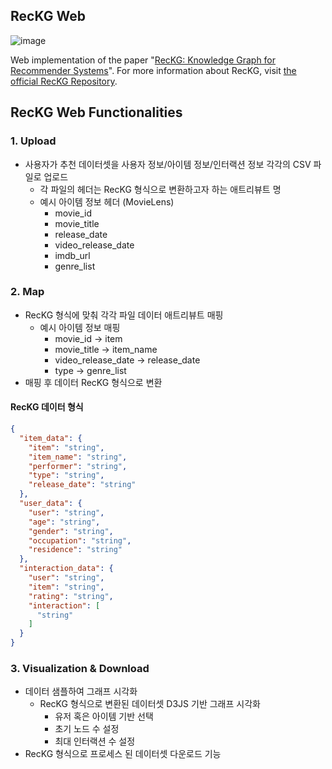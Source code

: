 ## RecKG Web
![image](https://github.com/user-attachments/assets/77a650fa-c4ab-44b9-9b2f-e8faa64ba45f)

Web implementation of the paper "[RecKG: Knowledge Graph for Recommender Systems](https://dl.acm.org/doi/10.1145/3605098.3636009)". 
For more information about RecKG, visit [the official RecKG Repository](https://github.com/tree-jhk/RecKG).

## RecKG Web Functionalities 

### 1. Upload

- 사용자가 추천 데이터셋을 사용자 정보/아이템 정보/인터랙션 정보 각각의 CSV 파일로 업로드
	- 각 파일의 헤더는 RecKG 형식으로 변환하고자 하는 애트리뷰트 명
	- 예시 아이템 정보 헤더 (MovieLens)
		- movie_id
		- movie_title 
		- release_date 
		- video_release_date 
		- imdb_url 
		- genre_list 

### 2. Map

- RecKG 형식에 맞춰 각각 파일 데이터 애트리뷰트 매핑
	- 예시 아이템 정보 매핑 
		- movie_id -> item
		- movie_title -> item_name 
		- video_release_date -> release_date 
		- type -> genre_list 
- 매핑 후 데이터 RecKG 형식으로 변환 

#### RecKG 데이터 형식 

```json
{
  "item_data": {
    "item": "string",
    "item_name": "string",
    "performer": "string",
    "type": "string",
    "release_date": "string"
  },
  "user_data": {
    "user": "string",
    "age": "string",
    "gender": "string",
    "occupation": "string",
    "residence": "string"
  },
  "interaction_data": {
    "user": "string",
    "item": "string",
    "rating": "string",
    "interaction": [
      "string"
    ]
  }
}
```

### 3. Visualization & Download 

- 데이터 샘플하여 그래프 시각화 
	- RecKG 형식으로 변환된 데이터셋 D3JS 기반 그래프 시각화 
		- 유저 혹은 아이템 기반 선택
		- 초기 노드 수 설정
		- 최대 인터랙션 수 설정 
- RecKG 형식으로 프로세스 된 데이터셋 다운로드 기능
